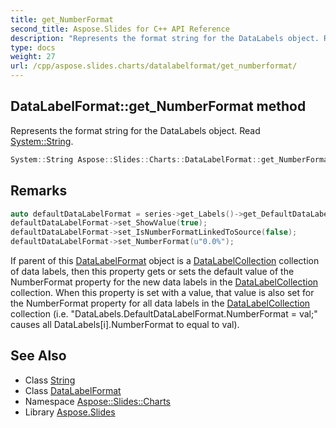 ```yaml
---
title: get_NumberFormat
second_title: Aspose.Slides for C++ API Reference
description: "Represents the format string for the DataLabels object. Read System::String."
type: docs
weight: 27
url: /cpp/aspose.slides.charts/datalabelformat/get_numberformat/
---
```

## DataLabelFormat::get_NumberFormat method


Represents the format string for the DataLabels object. Read [System::String](../../../system/string/).

```cpp
System::String Aspose::Slides::Charts::DataLabelFormat::get_NumberFormat() override
```

## Remarks



```cpp
auto defaultDataLabelFormat = series->get_Labels()->get_DefaultDataLabelFormat();
defaultDataLabelFormat->set_ShowValue(true);
defaultDataLabelFormat->set_IsNumberFormatLinkedToSource(false);
defaultDataLabelFormat->set_NumberFormat(u"0.0%");
```





If parent of this [DataLabelFormat](../) object is a [DataLabelCollection](../../datalabelcollection/) collection of data labels, then this property gets or sets the default value of the NumberFormat property for the new data labels in the [DataLabelCollection](../../datalabelcollection/) collection. When this property is set with a value, that value is also set for the NumberFormat property for all data labels in the [DataLabelCollection](../../datalabelcollection/) collection (i.e. \"DataLabels.DefaultDataLabelFormat.NumberFormat = val;\" causes all DataLabels[i].NumberFormat to equal to val). 



## See Also

* Class [String](../../../system/string/)
* Class [DataLabelFormat](../)
* Namespace [Aspose::Slides::Charts](../../)
* Library [Aspose.Slides](../../../)
